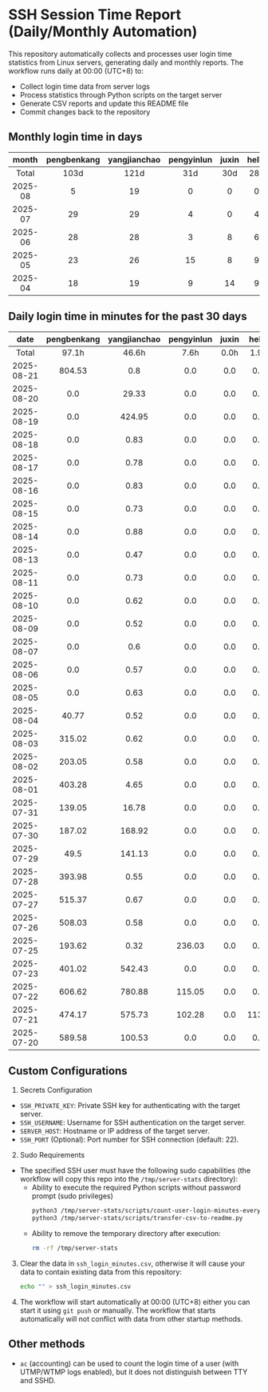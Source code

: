 # SSH Session Time Report (Daily/Monthly Automation)

This repository automatically collects and processes user login time statistics from Linux servers,
generating daily and monthly reports. The workflow runs daily at 00:00 (UTC+8) to:
- Collect login time data from server logs
- Process statistics through Python scripts on the target server
- Generate CSV reports and update this README file
- Commit changes back to the repository

<!-- 
  NOTE: If you need to modify the section titles of the following tables, 
  you must also update the corresponding Python files to maintain consistency.
  Ref: scripts/transfer-csv-to-readme.py
-->
## Monthly login time in days
|  month  | pengbenkang | yangjianchao | pengyinlun | juxin | hello | shenjunzhong | fengjing | wangjianan | chendong | hejun | yangrenyu | xuezeyu | kangyuhan | lzd | yangjingkui | tangminjin | guohui | mashaocong |
|:-------:|:-----------:|:------------:|:----------:|:-----:|:-----:|:------------:|:--------:|:----------:|:--------:|:-----:|:---------:|:-------:|:---------:|:---:|:-----------:|:----------:|:------:|:----------:|
|  Total  |     103d    |     121d     |    31d     |  30d  |  28d  |     74d      |   23d    |     9d     |   84d    |  12d  |    63d    |   70d   |    45d    | 12d |     11d     |     2d     |  11d   |     7d     |
| 2025-08 |      5      |      19      |     0      |   0   |   0   |      15      |    0     |     3      |    17    |   0   |     1     |    8    |     7     |  0  |      0      |     0      |   0    |     2      |
| 2025-07 |      29     |      29      |     4      |   0   |   4   |      19      |    10    |     0      |    23    |   3   |     19    |    23   |     12    |  2  |      0      |     1      |   11   |     5      |
| 2025-06 |      28     |      28      |     3      |   8   |   6   |      20      |    10    |     0      |    26    |   6   |     11    |    18   |     15    |  7  |      5      |     0      |   0    |     0      |
| 2025-05 |      23     |      26      |     15     |   8   |   9   |      9       |    0     |     3      |    13    |   1   |     19    |    11   |     7     |  2  |      6      |     1      |   0    |     0      |
| 2025-04 |      18     |      19      |     9      |   14  |   9   |      11      |    3     |     3      |    5     |   2   |     13    |    10   |     4     |  1  |      0      |     0      |   0    |     0      |

## Daily login time in minutes for the past 30 days
|    date    | pengbenkang | yangjianchao | pengyinlun | juxin | hello | shenjunzhong | fengjing | wangjianan | chendong | hejun | yangrenyu | xuezeyu | kangyuhan |  lzd   | yangjingkui | tangminjin | guohui | mashaocong |
|:----------:|:-----------:|:------------:|:----------:|:-----:|:-----:|:------------:|:--------:|:----------:|:--------:|:-----:|:---------:|:-------:|:---------:|:------:|:-----------:|:----------:|:------:|:----------:|
|   Total    |    97.1h    |    46.6h     |    7.6h    |  0.0h |  1.9h |    129.1h    |  36.3h   |   20.2h    |  308.5h  |  1.3h |   49.0h   |  61.2h  |   24.2h   |  3.7h  |     0.0h    |    0.0h    |  1.4h  |    0.5h    |
| 2025-08-21 |    804.53   |     0.8      |    0.0     |  0.0  |  0.0  |    532.27    |   0.0    |   292.4    |  451.67  |  0.0  |    0.0    |  485.75 |   15.58   |  0.0   |     0.0     |    0.0     |  0.0   |    0.0     |
| 2025-08-20 |     0.0     |    29.33     |    0.0     |  0.0  |  0.0  |    237.17    |   0.0    |   520.53   |  664.68  |  0.0  |    0.0    |  116.68 |    0.0    |  0.0   |     0.0     |    0.0     |  0.0   |    0.0     |
| 2025-08-19 |     0.0     |    424.95    |    0.0     |  0.0  |  0.0  |    527.25    |   0.0    |   399.87   |  752.77  |  0.0  |    0.0    |  54.28  |    0.0    |  0.0   |     0.0     |    0.0     |  0.0   |    0.0     |
| 2025-08-18 |     0.0     |     0.83     |    0.0     |  0.0  |  0.0  |    565.2     |   0.0    |    0.0     |  590.1   |  0.0  |    0.0    |  200.28 |    0.0    |  0.0   |     0.0     |    0.0     |  0.0   |   28.57    |
| 2025-08-17 |     0.0     |     0.78     |    0.0     |  0.0  |  0.0  |    537.03    |   0.0    |    0.0     |   0.0    |  0.0  |    0.0    |   0.0   |    0.0    |  0.0   |     0.0     |    0.0     |  0.0   |    0.0     |
| 2025-08-16 |     0.0     |     0.83     |    0.0     |  0.0  |  0.0  |    262.28    |   0.0    |    0.0     |  410.45  |  0.0  |    0.0    |  59.08  |    0.0    |  0.0   |     0.0     |    0.0     |  0.0   |    0.0     |
| 2025-08-15 |     0.0     |     0.73     |    0.0     |  0.0  |  0.0  |    506.95    |   0.0    |    0.0     |  798.68  |  0.0  |    0.0    |  289.28 |   193.93  |  0.0   |     0.0     |    0.0     |  0.0   |    0.0     |
| 2025-08-14 |     0.0     |     0.88     |    0.0     |  0.0  |  0.0  |    393.93    |   0.0    |    0.0     |  722.28  |  0.0  |    0.0    |  305.13 |   233.98  |  0.0   |     0.0     |    0.0     |  0.0   |    0.0     |
| 2025-08-13 |     0.0     |     0.47     |    0.0     |  0.0  |  0.0  |    111.37    |   0.0    |    0.0     |  520.38  |  0.0  |    0.0    |   0.0   |    0.0    |  0.0   |     0.0     |    0.0     |  0.0   |    0.0     |
| 2025-08-11 |     0.0     |     0.73     |    0.0     |  0.0  |  0.0  |    31.67     |   0.0    |    0.0     |  738.77  |  0.0  |    0.0    |  20.05  |   240.42  |  0.0   |     0.0     |    0.0     |  0.0   |    0.0     |
| 2025-08-10 |     0.0     |     0.62     |    0.0     |  0.0  |  0.0  |    74.18     |   0.0    |    0.0     |  479.85  |  0.0  |    0.0    |   0.0   |   163.92  |  0.0   |     0.0     |    0.0     |  0.0   |    0.0     |
| 2025-08-09 |     0.0     |     0.52     |    0.0     |  0.0  |  0.0  |    191.2     |   0.0    |    0.0     |  422.2   |  0.0  |    0.0    |   0.0   |    0.0    |  0.0   |     0.0     |    0.0     |  0.0   |    0.0     |
| 2025-08-07 |     0.0     |     0.6      |    0.0     |  0.0  |  0.0  |    371.93    |   0.0    |    0.0     |  1010.0  |  0.0  |    0.0    |   0.0   |    76.6   |  0.0   |     0.0     |    0.0     |  0.0   |    0.0     |
| 2025-08-06 |     0.0     |     0.57     |    0.0     |  0.0  |  0.0  |     0.0      |   0.0    |    0.0     |  877.53  |  0.0  |    0.0    |   0.0   |   134.6   |  0.0   |     0.0     |    0.0     |  0.0   |    0.0     |
| 2025-08-05 |     0.0     |     0.63     |    0.0     |  0.0  |  0.0  |     0.0      |   0.0    |    0.0     |  881.53  |  0.0  |    0.0    |   0.0   |    0.0    |  0.0   |     0.0     |    0.0     |  0.0   |    0.0     |
| 2025-08-04 |    40.77    |     0.52     |    0.0     |  0.0  |  0.0  |     0.0      |   0.0    |    0.0     | 1222.87  |  0.0  |    0.0    |   0.0   |    0.0    |  0.0   |     0.0     |    0.0     |  0.0   |    0.0     |
| 2025-08-03 |    315.02   |     0.62     |    0.0     |  0.0  |  0.0  |    38.68     |   0.0    |    0.0     |  638.68  |  0.0  |    0.07   |   0.0   |    0.0    |  0.0   |     0.0     |    0.0     |  0.0   |    0.0     |
| 2025-08-02 |    203.05   |     0.58     |    0.0     |  0.0  |  0.0  |    98.03     |   0.0    |    0.0     |   0.0    |  0.0  |    0.0    |   0.0   |    0.0    |  0.0   |     0.0     |    0.0     |  0.0   |    0.0     |
| 2025-08-01 |    403.28   |     4.65     |    0.0     |  0.0  |  0.0  |     0.0      |   0.0    |    0.0     |  641.57  |  0.0  |    0.0    |   0.0   |    0.0    |  0.0   |     0.0     |    0.0     |  0.0   |    0.6     |
| 2025-07-31 |    139.05   |    16.78     |    0.0     |  0.0  |  0.0  |    425.23    |   0.0    |    0.0     | 1047.62  |  0.0  |   142.22  |  43.67  |    0.0    |  0.0   |     0.0     |    0.0     |  0.0   |    0.0     |
| 2025-07-30 |    187.02   |    168.92    |    0.0     |  0.0  |  0.0  |    368.8     |  166.0   |    0.0     |  923.22  |  0.0  |   77.87   |  378.03 |    0.0    |  0.0   |     0.0     |    0.0     |  0.0   |    0.85    |
| 2025-07-29 |     49.5    |    141.13    |    0.0     |  0.0  |  0.0  |    549.23    |  510.48  |    0.0     |  842.12  | 76.28 |    0.0    |  155.77 |    0.0    |  0.0   |     0.0     |    0.0     |  0.0   |    0.0     |
| 2025-07-28 |    393.98   |     0.55     |    0.0     |  0.0  |  0.0  |    679.88    |  223.77  |    0.0     |  793.27  |  0.0  |   890.05  |  276.22 |    0.0    |  0.0   |     0.0     |    0.0     |  0.0   |    0.0     |
| 2025-07-27 |    515.37   |     0.67     |    0.0     |  0.0  |  0.0  |    116.27    |   0.0    |    0.0     |   0.0    |  0.0  |    0.0    |   0.0   |    0.0    |  0.0   |     0.0     |    0.0     |  0.0   |    0.0     |
| 2025-07-26 |    508.03   |     0.58     |    0.0     |  0.0  |  0.0  |    111.0     |   4.62   |    0.0     |  511.97  |  0.0  |    0.0    |   0.0   |    0.0    |  0.0   |     0.0     |    0.0     |  0.0   |    0.0     |
| 2025-07-25 |    193.62   |     0.32     |   236.03   |  0.0  |  0.0  |     0.0      |  771.37  |    0.0     |  482.37  |  0.0  |    0.0    |  474.23 |   138.72  |  0.0   |     0.0     |    0.0     |  0.0   |    0.0     |
| 2025-07-23 |    401.02   |    542.43    |    0.0     |  0.0  |  0.0  |    530.93    |  500.02  |    0.0     |  886.68  |  0.0  |   697.07  |  324.52 |   254.22  |  0.0   |     0.0     |    0.0     |  0.0   |    0.0     |
| 2025-07-22 |    606.62   |    780.88    |   115.05   |  0.0  |  0.0  |     0.0      |   0.0    |    0.0     |  755.22  |  0.0  |   574.53  |  349.28 |    0.0    | 118.2  |     0.0     |    0.0     |  0.0   |    0.0     |
| 2025-07-21 |    474.17   |    575.73    |   102.28   |  0.0  | 113.3 |    485.27    |   0.0    |    0.0     |  446.02  |  0.0  |   560.98  |  138.08 |    0.0    | 102.73 |     0.0     |    0.0     | 81.72  |    2.45    |
| 2025-07-20 |    589.58   |    100.53    |    0.0     |  0.0  |  0.0  |     0.0      |   0.0    |    0.0     |   0.0    |  0.0  |    0.0    |   0.0   |    0.0    |  0.0   |     0.0     |    0.0     |  0.0   |    0.0     |

## Custom Configurations
1. Secrets Configuration
  - `SSH_PRIVATE_KEY`: Private SSH key for authenticating with the target server.
  - `SSH_USERNAME`: Username for SSH authentication on the target server.
  - `SERVER_HOST`: Hostname or IP address of the target server.
  - `SSH_PORT` (Optional): Port number for SSH connection (default: 22).
2. Sudo Requirements
  - The specified SSH user must have the following sudo capabilities (the workflow will copy this repo into the `/tmp/server-stats` directory):
    - Ability to execute the required Python scripts without password prompt (sudo privileges)
      ```bash
      python3 /tmp/server-stats/scripts/count-user-login-minutes-every-day.py
      python3 /tmp/server-stats/scripts/transfer-csv-to-readme.py
      ```
    - Ability to remove the temporary directory after execution:
      ```bash
      rm -rf /tmp/server-stats
      ```
3. Clear the data in `ssh_login_minutes.csv`, otherwise it will cause your data to contain existing data from this repository:
   ```bash
   echo "" > ssh_login_minutes.csv
   ```
4. The workflow will start automatically at 00:00 (UTC+8) either you can start it using `git push` or manually.
   The workflow that starts automatically will not conflict with data from other startup methods.

## Other methods
- `ac` (accounting) can be used to count the login time of a user (with UTMP/WTMP logs enabled), but it does not distinguish between TTY and SSHD.
